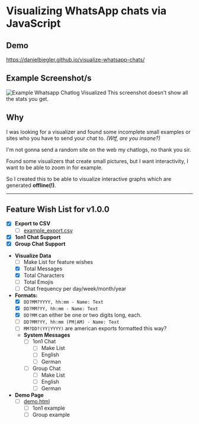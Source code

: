 # Visualizing WhatsApp chats via JavaScript

## Demo
https://danielbiegler.github.io/visualize-whatsapp-chats/

## Example Screenshot/s
![Example Whatsapp Chatlog Visualized](../../blob/master/Screenshot_20181218_000313.png)
This screenshot doesn't show all the stats you get.

## Why
I was looking for a visualizer and found some incomplete small examples or sites who you have to send your chat to. *(Wtf, are you insane?)* 

I'm not gonna send a random site on the web my chatlogs, no thank you sir.

Found some visualizers that create small pictures, but I want interactivity, I want to be able to zoom in for example.

So I created this to be able to visualize interactive graphs which are generated **offline(!)**.
___
## Feature Wish List for v1.0.0
- [x] **Export to CSV**
  - [ ] [example_export.csv](../../blob/master/example/example_export.csv)
- [x] **1on1 Chat Support**
- [x] **Group Chat Support**
- **Visualize Data**
  - [ ] Make List for feature wishes
  - [x] Total Messages
  - [x] Total Characters
  - [ ] Total Emojis
  - [ ] Chat frequency per day/week/month/year
- **Formats:**
  - [x] `DD?MM?YYYY, hh:mm - Name: Text`
  - [x] `DD?MM?YY, hh:mm - Name: Text`
  - [x] `DD?MM` can either be one or two digits long, each.
  - [ ] `DD?MM?YY, hh:mm (PM|AM) - Name: Text`
  - [ ] `MM?DD?(YY|YYYY)` are american exports formatted this way?
  - **System Messages**
    - [ ] 1on1 Chat
      - [ ] Make List
      - [ ] English
      - [ ] German
    - [ ] Group Chat
      - [ ] Make List
      - [ ] English
      - [ ] German
- **Demo Page**
  - [ ] [demo.html](https://danielbiegler.github.io/visualize-whatsapp-chats/demo)
    - [ ] 1on1 example
    - [ ] Group example
